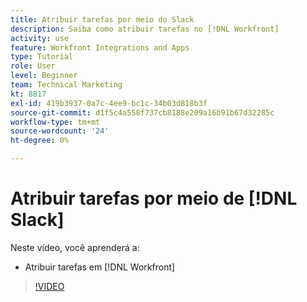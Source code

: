 ```yaml
---
title: Atribuir tarefas por meio do Slack
description: Saiba como atribuir tarefas no [!DNL Workfront]
activity: use
feature: Workfront Integrations and Apps
type: Tutorial
role: User
level: Beginner
team: Technical Marketing
kt: 8817
exl-id: 419b3937-0a7c-4ee9-bc1c-34b03d818b3f
source-git-commit: d1f5c4a558f737cb8188e209a16b91b67d32285c
workflow-type: tm+mt
source-wordcount: '24'
ht-degree: 0%

---
```


# Atribuir tarefas por meio de [!DNL Slack]

Neste vídeo, você aprenderá a:

* Atribuir tarefas em [!DNL Workfront]

>[!VIDEO](https://video.tv.adobe.com/v/335117/?quality=12)
